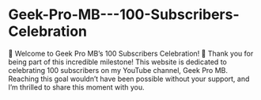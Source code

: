 # Geek-Pro-MB---100-Subscribers-Celebration
🎉 Welcome to Geek Pro MB’s 100 Subscribers Celebration! 🎉  Thank you for being part of this incredible milestone! This website is dedicated to celebrating 100 subscribers on my YouTube channel, Geek Pro MB. Reaching this goal wouldn’t have been possible without your support, and I’m thrilled to share this moment with you.
